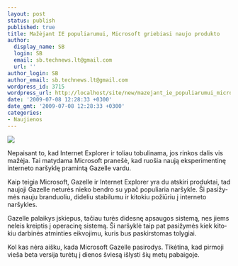 ```yaml
---
layout: post
status: publish
published: true
title: Mažėjant IE populiarumui, Microsoft griebiasi naujo produkto
author:
  display_name: SB
  login: SB
  email: sb.technews.lt@gmail.com
  url: ''
author_login: SB
author_email: sb.technews.lt@gmail.com
wordpress_id: 3715
wordpress_url: http://localhost/site/new/mazejant_ie_populiarumui_microsoft_griebiasi_naujo_produkto/
date: '2009-07-08 12:28:33 +0300'
date_gmt: '2009-07-08 12:28:33 +0300'
categories:
- Naujienos
---
```

<p><!--[if gte mso 9]><xml> <w:WordDocument> <w:View>Normal</w:View> <w:Zoom>0</w:Zoom> <w:PunctuationKerning /> <w:ValidateAgainstSchemas /> <w:SaveIfXMLInvalid>false</w:SaveIfXMLInvalid> <w:IgnoreMixedContent>false</w:IgnoreMixedContent> <w:AlwaysShowPlaceholderText>false</w:AlwaysShowPlaceholderText> <w:Compatibility> <w:BreakWrappedTables /> <w:SnapToGridInCell /> <w:WrapTextWithPunct /> <w:UseAsianBreakRules /> <w:DontGrowAutofit /> </w:Compatibility> <w:BrowserLevel>MicrosoftInternetExplorer4</w:BrowserLevel> </w:WordDocument> </xml><![endif]--><!--[if gte mso 9]><xml> <w:LatentStyles DefLockedState="false" LatentStyleCount="156"> </w:LatentStyles> </xml><![endif]--> <!--  /* Style Definitions */  p.MsoNormal, li.MsoNormal, div.MsoNormal 	<i>mso-style-parent:""; 	margin:0cm; 	margin-bottom:.0001pt; 	mso-pagination:widow-orphan; 	font-size:12.0pt; 	font-family:"Times New Roman"; 	mso-fareast-font-family:"Times New Roman";</i> p 	<i>mso-margin-top-alt:auto; 	margin-right:0cm; 	mso-margin-bottom-alt:auto; 	margin-left:0cm; 	mso-pagination:widow-orphan; 	font-size:12.0pt; 	font-family:"Times New Roman"; 	mso-fareast-font-family:"Times New Roman";</i> @page Section1 	<i>size:612.0pt 792.0pt; 	margin:72.0pt 90.0pt 72.0pt 90.0pt; 	mso-header-margin:35.4pt; 	mso-footer-margin:35.4pt; 	mso-paper-source:0;</i> div.Section1 	<i>page:Section1;</i> --> <!--[if gte mso 10]> <mce:style><!   /* Style Definitions */  table.MsoNormalTable 	<i>mso-style-name:"Table Normal"; 	mso-tstyle-rowband-size:0; 	mso-tstyle-colband-size:0; 	mso-style-noshow:yes; 	mso-style-parent:""; 	mso-padding-alt:0cm 5.4pt 0cm 5.4pt; 	mso-para-margin:0cm; 	mso-para-margin-bottom:.0001pt; 	mso-pagination:widow-orphan; 	font-size:10.0pt; 	font-family:"Times New Roman"; 	mso-ansi-language:#0400; 	mso-fareast-language:#0400; 	mso-bidi-language:#0400;</i> --> <!--[endif]--></p>
<p class="MsoNormal">
<div class="imgright"><img src="http://tbn2.google.com/images?q=tbn:qO4G_AZqzXpkAM:http://blogs.nitobi.com/alexei/wp-content/uploads/2008/03/internet_explorer_7_logo.png"  /></div></p>
<p class="MsoNormal"><span lang="LT">Nepaisant to, kad Internet Explorer ir toliau tobulinama, jos rinkos dalis vis mažėja. Tai matydama Microsoft prane&scaron;ė, kad ruo&scaron;ia naują eksperimentinę interneto nar&scaron;yklę pramintą Gazelle vardu. </span></p>
<p><span lang="LT">Kaip teigia Microsoft, Gazelle ir Internet Explorer yra du atskiri produktai, tad naujoji Gazelle neturės nieko bendro su ypač populiaria nar&scaron;ykle. &Scaron;i pasižymės nauju branduoliu, dideliu stabilumu ir kitokiu požiūriu į interneto nar&scaron;ykles.</span></p>
<p><span lang="LT">Gazelle palaikys įskiepus, tačiau turės didesnę apsaugos sistemą, nes jiems neleis kreiptis į operacinę sistemą. &Scaron;i nar&scaron;yklė taip pat pasižymės kiek kitokiu darbinės atminties eikvojimu, kuris bus paskirstomas tolygiai.</span></p>
<p><span lang="LT">Kol kas nėra ai&scaron;ku, kada Microsoft Gazelle pasirodys. Tikėtina, kad pirmoji vie&scaron;a beta versija turėtų į dienos &scaron;viesą i&scaron;lysti &scaron;ių metų pabaigoje.</span></p>
<p>&nbsp;</p>
